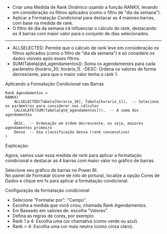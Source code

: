 
- Criar uma Medida de Rank Dinâmico usando a função RANKX, levando em consideração os filtros aplicados (como o filtro de "dia da semana").
- Aplicar a Formatação Condicional para destacar as 4 maiores barras, com base na medida de rank.
- O filtro de dia da semana irá influenciar o cálculo do rank, destacando as 4 barras com maior valor para o conjunto de dias selecionados.

---

- ALLSELECTED: Permite que o cálculo de rank leve em consideração os filtros aplicados (como o filtro de "dia da semana") e só considere os dados visíveis após esses filtros.
- SUM(Tabela[qtd_agendamentos]): Soma os agendamentos para cada parâmetro (horário_30, horário_1).
 -DESC: Ordena os valores de forma decrescente, para que o maior valor tenha o rank 1. <br>

Aplicando a Formatação Condicional nas Barras

```
Rank Agendamentos = 
RANKX(
    ALLSELECTED(Tabela[horario_30], Tabela[horario_1]),  -- Seleciona os parâmetros para considerar nos cálculos
    CALCULATE(SUM(Tabela[qtd_agendamentos])),  -- A soma dos agendamentos
    , 
    DESC,  -- Ordenação em ordem decrescente, ou seja, maiores agendamentos primeiro
    Dense  -- Usa classificação densa (rank consecutivo)
)

```

Explicação:


Agora, vamos usar essa medida de rank para aplicar a formatação condicional e destacar as 4 barras com maior valor no gráfico de barras.

Selecione seu gráfico de barras no Power BI. <br>
No painel de Formatar (ícone de rolo de pintura), localize a opção Cores de Dados e clique em fx para aplicar a formatação condicional. <br>

Configuração da formatação condicional:

- Selecione "Formatar por": "Campo".
- Escolha a medida que você criou, chamada Rank Agendamentos.
- Em Baseado em valores de: escolha "Valores".
- Defina as regras de cores, por exemplo:
- Rank 1 a 4: Escolha uma cor chamativa (como verde ou azul).
- Rank > 4: Escolha uma cor mais neutra (como cinza claro).
